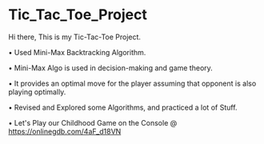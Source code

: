 # Tic_Tac_Toe_Project


Hi there, This is my Tic-Tac-Toe Project.

• Used Mini-Max Backtracking Algorithm.

• Mini-Max Algo is used in decision-making and game theory.

• It provides an optimal move for the player assuming that opponent is also playing optimally.

• Revised and Explored some Algorithms, and practiced a lot of Stuff.

• Let's Play our Childhood Game on the Console @ https://onlinegdb.com/4aF_d18VN
